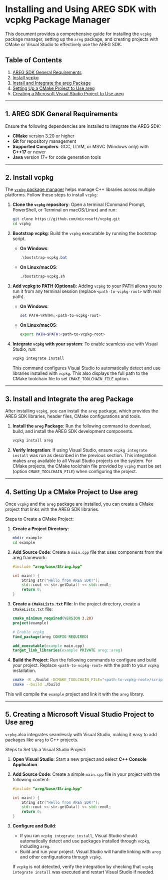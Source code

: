 # Installing and Using AREG SDK with vcpkg Package Manager

This document provides a comprehensive guide for installing the `vcpkg` package manager, setting up the `areg` package, and creating projects with CMake or Visual Studio to effectively use the AREG SDK.

## Table of Contents
1. [AREG SDK General Requirements](#1-areg-sdk-general-requirements)
2. [Install vcpkg](#2-install-vcpkg)
3. [Install and Integrate the areg Package](#3-install-and-integrate-the-areg-package)
4. [Setting Up a CMake Project to Use areg](#4-setting-up-a-cmake-project-to-use-areg)
5. [Creating a Microsoft Visual Studio Project to Use areg](#5-creating-a-microsoft-visual-studio-project-to-use-areg)

---

## 1. AREG SDK General Requirements

Ensure the following dependencies are installed to integrate the AREG SDK:

- **CMake** version 3.20 or higher
- **Git** for repository management
- **Supported Compilers**: GCC, LLVM, or MSVC (Windows only) with **C++17** or newer
- **Java** version 17+ for code generation tools

---

## 2. Install vcpkg

The [`vcpkg` package manager](https://github.com/microsoft/vcpkg) helps manage C++ libraries across multiple platforms. Follow these steps to install `vcpkg`:

1. **Clone the `vcpkg` repository**:
   Open a terminal (Command Prompt, PowerShell, or Terminal on macOS/Linux) and run:

   ```bash
   git clone https://github.com/microsoft/vcpkg.git
   cd vcpkg
   ```

2. **Bootstrap vcpkg**:
   Build the `vcpkg` executable by running the bootstrap script.

   - **On Windows**:
     ```powershell
     .\bootstrap-vcpkg.bat
     ```
   - **On Linux/macOS**:
     ```bash
     ./bootstrap-vcpkg.sh
     ```

3. **Add vcpkg to PATH (Optional)**:
   Adding `vcpkg` to your PATH allows you to run it from any terminal session (replace `<path-to-vcpkg-root>` with real path).

   - **On Windows**:
     ```powershell
     set PATH=%PATH%;<path-to-vcpkg-root>
     ```
   - **On Linux/macOS**:
     ```bash
     export PATH=$PATH:<path-to-vcpkg-root>
     ```

4. **Integrate `vcpkg` with your system**:
   To enable seamless use with Visual Studio, run:

   ```bash
   vcpkg integrate install
   ```
   This command configures Visual Studio to automatically detect and use libraries installed with `vcpkg`. This also displays the full path to the CMake toolchain file to set `CMAKE_TOOLCHAIN_FILE` option.

---

## 3. Install and Integrate the areg Package

After installing `vcpkg`, you can install the `areg` package, which provides the AREG SDK libraries, header files, CMake configurations and tools.

1. **Install the `areg` Package**:
   Run the following command to download, build, and install the AREG SDK development components.

   ```bash
   vcpkg install areg
   ```

2. **Verify Integration**:
   If using Visual Studio, ensure `vcpkg integrate install` was run as described in the previous section. This integration makes `areg` available to all Visual Studio projects on the system. For CMake projects, the CMake toolchain file provided by `vcpkg` must be set (option `CMAKE_TOOLCHAIN_FILE`) when configuring the project.

---

## 4. Setting Up a CMake Project to Use areg

Once `vcpkg` and the `areg` package are installed, you can create a CMake project that links with the AREG SDK libraries.

Steps to Create a CMake Project:

1. **Create a Project Directory**:
   ```bash
   mkdir example
   cd example
   ```

2. **Add Source Code**:
   Create a `main.cpp` file that uses components from the areg framework:

   ```cpp
   #include "areg/base/String.hpp"

   int main() {
       String str("Hello from AREG SDK!");
       std::cout << str.getData() << std::endl;
       return 0;
   }
   ```

3. **Create a `CMakeLists.txt` File**:
   In the project directory, create a `CMakeLists.txt` file:

   ```cmake
   cmake_minimum_required(VERSION 3.20)
   project(example)

   # Enable vcpkg
   find_package(areg CONFIG REQUIRED)
   
   add_executable(example main.cpp)
   target_link_libraries(example PRIVATE areg::areg)
   ```

4. **Build the Project**:
   Run the following commands to configure and build your project. Replace `<path-to-vcpkg-root>` with the path to your `vcpkg` installation.

   ```bash
   cmake -B ./build -DCMAKE_TOOLCHAIN_FILE="<path-to-vcpkg-root>/scripts/buildsystems/vcpkg.cmake"
   cmake --build ./build
   ```

This will compile the `example` project and link it with the `areg` library.

---

## 5. Creating a Microsoft Visual Studio Project to Use areg

`vcpkg` also integrates seamlessly with Visual Studio, making it easy to add packages like `areg` to C++ projects.

Steps to Set Up a Visual Studio Project:

1. **Open Visual Studio**:
   Start a new project and select **C++ Console Application**.

2. **Add Source Code**:
   Create a simple `main.cpp` file in your project with the following content:

   ```cpp
   #include "areg/base/String.hpp"

   int main() {
       String str("Hello from AREG SDK!");
       std::cout << str.getData() << std::endl;
       return 0;
   }
   ```

3. **Configure and Build**:
   - If you ran `vcpkg integrate install`, Visual Studio should automatically detect and use packages installed through `vcpkg`, including `areg`.
   - Build and run your project. Visual Studio will handle linking with `areg` and other configurations through `vcpkg`.

   If `vcpkg` is not detected, verify the integration by checking that `vcpkg integrate install` was executed and restart Visual Studio if needed.
